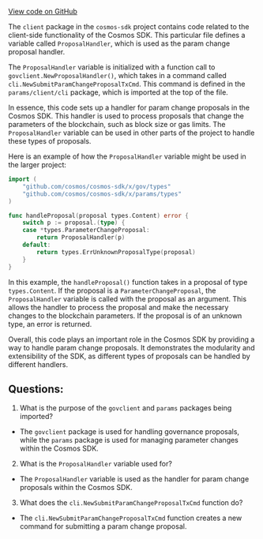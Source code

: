 [View code on GitHub](https://github.com/cosmos/cosmos-sdk.git/x/params/client/proposal_handler.go)

The `client` package in the `cosmos-sdk` project contains code related to the client-side functionality of the Cosmos SDK. This particular file defines a variable called `ProposalHandler`, which is used as the param change proposal handler. 

The `ProposalHandler` variable is initialized with a function call to `govclient.NewProposalHandler()`, which takes in a command called `cli.NewSubmitParamChangeProposalTxCmd`. This command is defined in the `params/client/cli` package, which is imported at the top of the file. 

In essence, this code sets up a handler for param change proposals in the Cosmos SDK. This handler is used to process proposals that change the parameters of the blockchain, such as block size or gas limits. The `ProposalHandler` variable can be used in other parts of the project to handle these types of proposals. 

Here is an example of how the `ProposalHandler` variable might be used in the larger project:

```go
import (
    "github.com/cosmos/cosmos-sdk/x/gov/types"
    "github.com/cosmos/cosmos-sdk/x/params/types"
)

func handleProposal(proposal types.Content) error {
    switch p := proposal.(type) {
    case *types.ParameterChangeProposal:
        return ProposalHandler(p)
    default:
        return types.ErrUnknownProposalType(proposal)
    }
}
```

In this example, the `handleProposal()` function takes in a proposal of type `types.Content`. If the proposal is a `ParameterChangeProposal`, the `ProposalHandler` variable is called with the proposal as an argument. This allows the handler to process the proposal and make the necessary changes to the blockchain parameters. If the proposal is of an unknown type, an error is returned. 

Overall, this code plays an important role in the Cosmos SDK by providing a way to handle param change proposals. It demonstrates the modularity and extensibility of the SDK, as different types of proposals can be handled by different handlers.
## Questions: 
 1. What is the purpose of the `govclient` and `params` packages being imported?
- The `govclient` package is used for handling governance proposals, while the `params` package is used for managing parameter changes within the Cosmos SDK.

2. What is the `ProposalHandler` variable used for?
- The `ProposalHandler` variable is used as the handler for param change proposals within the Cosmos SDK.

3. What does the `cli.NewSubmitParamChangeProposalTxCmd` function do?
- The `cli.NewSubmitParamChangeProposalTxCmd` function creates a new command for submitting a param change proposal.